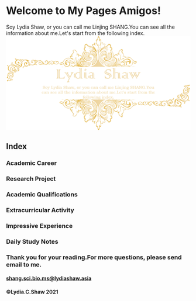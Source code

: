 # Welcome to My Pages Amigos!

Soy Lydia Shaw, or you can call me Linjing SHANG.You can see all the information about me.Let's start from the following index.
![image](https://github.com/LydiaCShaw/LydiaShaw.github.io/blob/gh-pages/main_page1.png?raw=true)

## Index
### Academic Career
### Research Project
### Academic Qualifications
### Extracurricular Activity
### Impressive Experience
### Daily Study Notes 



### Thank you for your reading.For more questions, please send email to me.

####                    shang.sci.bio.ms@lydiashaw.asia


####                           ©Lydia.C.Shaw 2021
                    
